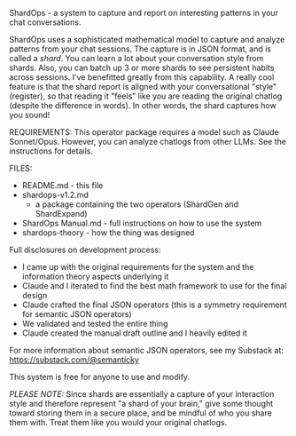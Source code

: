 ShardOps - a system to capture and report on interesting patterns in your chat conversations.

ShardOps uses a sophisticated mathematical model to capture and analyze patterns from your chat sessions.
The capture is in JSON format, and is called a *shard*.
You can learn a lot about your conversation style from shards. Also, you can batch up 3 or more shards to see
persistent habits across sessions. I've benefitted greatly from this capability.
A really cool feature is that the shard report is aligned with your conversational "style" (register),
so that reading it "feels" like you are reading the original chatlog (despite the difference in words).
In other words, the shard captures how you sound!

REQUIREMENTS:
This operator package requires a model such as Claude Sonnet/Opus.
However, you can analyze chatlogs from other LLMs. See the instructions for details.

FILES:
- README.md - this file
- shardops-v1.2.md
  - a package containing the two operators (ShardGen and ShardExpand)
- ShardOps Manual.md - full instructions on how to use the system
- shardops-theory - how the thing was designed

Full disclosures on development process:
- I came up with the original requirements for the system and the information theory aspects underlying it
- Claude and I iterated to find the best math framework to use for the final design
- Claude crafted the final JSON operators (this is a symmetry requirement for semantic JSON operators)
- We validated and tested the entire thing
- Claude created the manual draft outline and I heavily edited it

For more information about semantic JSON operators, see my Substack at:
   https://substack.com/@semanticky

This system is free for anyone to use and modify.

*PLEASE NOTE:* Since shards are essentially a capture of your interaction style and therefore represent "a shard of your brain," give some thought toward storing them in a secure place, and be mindful of who you share them with. Treat them like you would your original chatlogs.
